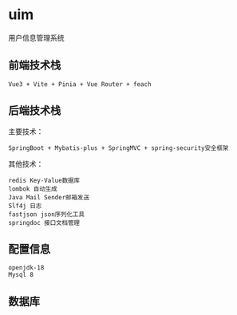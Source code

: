 # uim

用户信息管理系统

## 前端技术栈

    Vue3 + Vite + Pinia + Vue Router + feach

## 后端技术栈
主要技术：

    SpringBoot + Mybatis-plus + SpringMVC + spring-security安全框架

其他技术：

    redis Key-Value数据库
    lombok 自动生成
    Java Mail Sender邮箱发送
    Slf4j 日志
    fastjson json序列化工具
    springdoc 接口文档管理

## 配置信息

    openjdk-18
    Mysql 8

## 数据库
